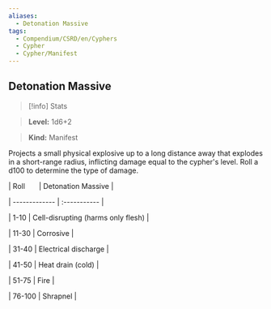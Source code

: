```yaml
---
aliases:
  - Detonation Massive
tags:
  - Compendium/CSRD/en/Cyphers
  - Cypher
  - Cypher/Manifest
---
```

  
    
## Detonation Massive    
>[!info] Stats    
> **Level:** 1d6+2    
> **Kind:** Manifest  
    
Projects a small physical explosive up to a long distance away that explodes in a short-range radius, inflicting damage equal to the cypher's level. Roll a d100 to determine the type of damage.    
  
|  Roll &nbsp; &nbsp; &nbsp; | Detonation Massive  |    
| ------------- | :----------- |    
| 1-10 | Cell-disrupting (harms only flesh) |    
| 11-30 | Corrosive |    
| 31-40 | Electrical discharge |    
| 41-50 | Heat drain (cold) |    
| 51-75 | Fire |    
| 76-100 | Shrapnel |